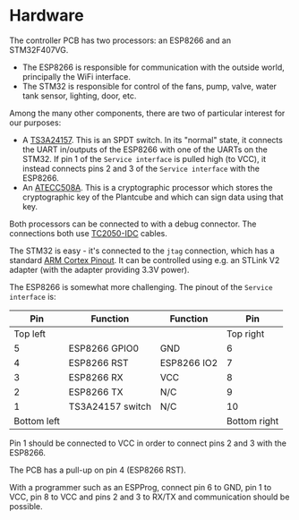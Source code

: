 # Hardware

The controller PCB has two processors: an ESP8266 and an STM32F407VG.

* The ESP8266 is responsible for communication with the outside world,
  principally the WiFi interface.
* The STM32 is responsible for control of the fans, pump, valve, water tank
  sensor, lighting, door, etc.

Among the many other components, there are two of particular interest for our
purposes:

* A [TS3A24157](https://www.ti.com/lit/gpn/ts3a24157). This is an SPDT switch.
  In its "normal" state, it connects the UART in/outputs of the ESP8266 with one
  of the UARTs on the STM32. If pin 1 of the `Service interface` is pulled high
  (to VCC), it instead connects pins 2 and 3 of the `Service interface` with the
  ESP8266.
* An [ATECC508A](https://www.microchip.com/en-us/product/ATECC508A). This is a
  cryptographic processor which stores the cryptographic key of the Plantcube
  and which can sign data using that key.

Both processors can be connected to with a debug connector. The connections both
use [TC2050-IDC](https://shop.collion.de/tc2050/TC2050-IDC.html) cables.

The STM32 is easy - it's connected to the `jtag` connection, which has a
standard
[ARM Cortex Pinout](https://developer.arm.com/documentation/101416/0100/Hardware-Description/Target-Interfaces/Cortex-Debug--10-pin-).
It can be controlled using e.g. an STLink V2 adapter (with the adapter providing
3.3V power).

The ESP8266 is somewhat more challenging. The pinout of the `Service interface`
is:

| Pin         | Function         | Function    | Pin          |
|-------------|------------------|-------------|--------------|
| Top left    |                  |             | Top right    |
| 5           | ESP8266 GPIO0    | GND         | 6            |
| 4           | ESP8266 RST      | ESP8266 IO2 | 7            |
| 3           | ESP8266 RX       | VCC         | 8            |
| 2           | ESP8266 TX       | N/C         | 9            |
| 1           | TS3A24157 switch | N/C         | 10           |
| Bottom left |                  |             | Bottom right |

Pin 1 should be connected to VCC in order to connect pins 2 and 3 with the
ESP8266.

The PCB has a pull-up on pin 4 (ESP8266 RST).

With a programmer such as an ESPProg, connect pin 6 to GND, pin 1 to VCC, pin 8
to VCC and pins 2 and 3 to RX/TX and communication should be possible.
